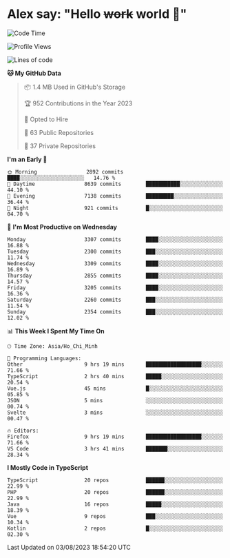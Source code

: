 # Alex say: "Hello ~~work~~ world 🐾"

<!--START_SECTION:waka-->
![Code Time](http://img.shields.io/badge/Code%20Time-852%20hrs%206%20mins-blue)

![Profile Views](http://img.shields.io/badge/Profile%20Views-0-blue)

![Lines of code](https://img.shields.io/badge/From%20Hello%20World%20I%27ve%20Written-41.0%20million%20lines%20of%20code-blue)

**🐱 My GitHub Data** 

> 📦 1.4 MB Used in GitHub's Storage 
 > 
> 🏆 952 Contributions in the Year 2023
 > 
> 💼 Opted to Hire
 > 
> 📜 63 Public Repositories 
 > 
> 🔑 37 Private Repositories 
 > 
**I'm an Early 🐤** 

```text
🌞 Morning                2892 commits        ████░░░░░░░░░░░░░░░░░░░░░   14.76 % 
🌆 Daytime                8639 commits        ███████████░░░░░░░░░░░░░░   44.10 % 
🌃 Evening                7138 commits        █████████░░░░░░░░░░░░░░░░   36.44 % 
🌙 Night                  921 commits         █░░░░░░░░░░░░░░░░░░░░░░░░   04.70 % 
```
📅 **I'm Most Productive on Wednesday** 

```text
Monday                   3307 commits        ████░░░░░░░░░░░░░░░░░░░░░   16.88 % 
Tuesday                  2300 commits        ███░░░░░░░░░░░░░░░░░░░░░░   11.74 % 
Wednesday                3309 commits        ████░░░░░░░░░░░░░░░░░░░░░   16.89 % 
Thursday                 2855 commits        ████░░░░░░░░░░░░░░░░░░░░░   14.57 % 
Friday                   3205 commits        ████░░░░░░░░░░░░░░░░░░░░░   16.36 % 
Saturday                 2260 commits        ███░░░░░░░░░░░░░░░░░░░░░░   11.54 % 
Sunday                   2354 commits        ███░░░░░░░░░░░░░░░░░░░░░░   12.02 % 
```


📊 **This Week I Spent My Time On** 

```text
🕑︎ Time Zone: Asia/Ho_Chi_Minh

💬 Programming Languages: 
Other                    9 hrs 19 mins       ██████████████████░░░░░░░   71.66 % 
TypeScript               2 hrs 40 mins       █████░░░░░░░░░░░░░░░░░░░░   20.54 % 
Vue.js                   45 mins             █░░░░░░░░░░░░░░░░░░░░░░░░   05.85 % 
JSON                     5 mins              ░░░░░░░░░░░░░░░░░░░░░░░░░   00.74 % 
Svelte                   3 mins              ░░░░░░░░░░░░░░░░░░░░░░░░░   00.47 % 

🔥 Editors: 
Firefox                  9 hrs 19 mins       ██████████████████░░░░░░░   71.66 % 
VS Code                  3 hrs 41 mins       ███████░░░░░░░░░░░░░░░░░░   28.34 % 
```

**I Mostly Code in TypeScript** 

```text
TypeScript               20 repos            ██████░░░░░░░░░░░░░░░░░░░   22.99 % 
PHP                      20 repos            ██████░░░░░░░░░░░░░░░░░░░   22.99 % 
Java                     16 repos            █████░░░░░░░░░░░░░░░░░░░░   18.39 % 
Vue                      9 repos             ███░░░░░░░░░░░░░░░░░░░░░░   10.34 % 
Kotlin                   2 repos             █░░░░░░░░░░░░░░░░░░░░░░░░   02.30 % 
```




 Last Updated on 03/08/2023 18:54:20 UTC
<!--END_SECTION:waka-->
